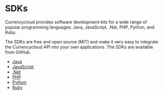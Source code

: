 # SDKs
Currencycloud provides software development kits for a wide range of popular programming languages: Java, JavaScript, .Net, PHP, Python, and Ruby. 

The SDKs are free and open source (MIT) and make it very easy to integrate the Currencycloud API into your own applications. The SDKs are available from GitHub.

- [Java](https://github.com/CurrencyCloud/currencycloud-java)
- [JavaScript](https://github.com/CurrencyCloud/currencycloud-js)
- [.Net](https://github.com/CurrencyCloud/currencycloud-net)
- [PHP](https://github.com/CurrencyCloud/currencycloud-php)
- [Python](https://github.com/CurrencyCloud/currencycloud-python)
- [Ruby](https://github.com/CurrencyCloud/currencycloud-ruby)
